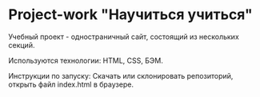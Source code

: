 # Project-work "Научиться учиться"

Учебный проект - одностраничный сайт, состоящий из нескольких секций.

Используются технологии: HTML, CSS, БЭМ.

Инструкции по запуску: Скачать или склонировать репозиторий, открыть файл index.html в браузере.

 

